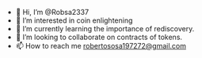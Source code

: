 - 👋 Hi, I’m @Robsa2337
- 👀 I’m interested in coin enlightening 
- 🌱 I’m currently learning the importance of rediscovery.
- 💞️ I’m looking to collaborate on contracts of tokens.
- 📫 How to reach me robertososa197272@gmail.com

<!---
Robsa2337/Robsa2337 is a ✨ special ✨ repository because its `README.md` (this file) appears on your GitHub profile.
You can click the Preview link to take a look at your changes.
--->
